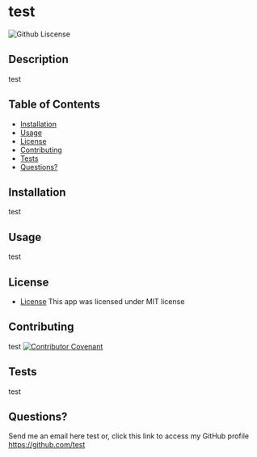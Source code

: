 # test
  ![Github Liscense](https://img.shields.io/badge/license-MIT-green.svg)
  ## Description
test
  ## Table of Contents
  - [Installation](#installation)
  - [Usage](#usage)
  - [License](#license)
  - [Contributing](#contributing)
  - [Tests](#tests)
  - [Questions?](#questions)
  ## Installation
test
  ## Usage
test
  ## License
  * [License](https://opensource.org/license/mit/)
  This app was licensed under MIT license
  ## Contributing
  test
  [![Contributor Covenant](https://img.shields.io/badge/Contributor%20Covenant-2.1-4baaaa.svg)](./assets/code_of_conduct.md)
  ## Tests
test
  ## Questions?
  Send me an email here test or, click this link to access my GitHub profile https://github.com/test

